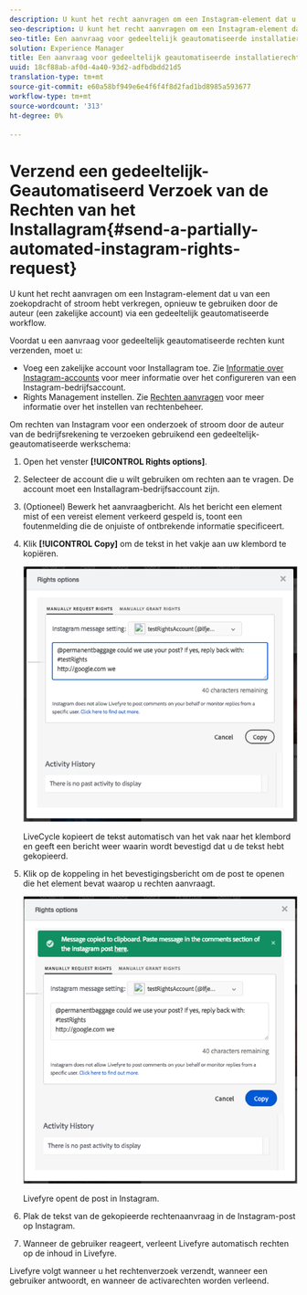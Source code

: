 ```yaml
---
description: U kunt het recht aanvragen om een Instagram-element dat u van een zoekopdracht of stroom hebt verkregen, opnieuw te gebruiken door de auteur (een zakelijke account) via een gedeeltelijk geautomatiseerde workflow.
seo-description: U kunt het recht aanvragen om een Instagram-element dat u van een zoekopdracht of stroom hebt verkregen, opnieuw te gebruiken door de auteur (een zakelijke account) via een gedeeltelijk geautomatiseerde workflow.
seo-title: Een aanvraag voor gedeeltelijk geautomatiseerde installatierechten verzenden
solution: Experience Manager
title: Een aanvraag voor gedeeltelijk geautomatiseerde installatierechten verzenden
uuid: 18cf88ab-af0d-4a40-93d2-adfbdbdd21d5
translation-type: tm+mt
source-git-commit: e60a58bf949e6e4f6f4f8d2fad1bd8985a593677
workflow-type: tm+mt
source-wordcount: '313'
ht-degree: 0%

---
```



# Verzend een gedeeltelijk-Geautomatiseerd Verzoek van de Rechten van het Installagram{#send-a-partially-automated-instagram-rights-request}

U kunt het recht aanvragen om een Instagram-element dat u van een zoekopdracht of stroom hebt verkregen, opnieuw te gebruiken door de auteur (een zakelijke account) via een gedeeltelijk geautomatiseerde workflow.

Voordat u een aanvraag voor gedeeltelijk geautomatiseerde rechten kunt verzenden, moet u:

* Voeg een zakelijke account voor Installagram toe. Zie [Informatie over Instagram-accounts](../c-users-creating-accounts-with-studio-access/t-configure-social-accout-instagram/c-about-instagram-accounts.md#c_about_instagram_accounts) voor meer informatie over het configureren van een Instagram-bedrijfsaccount.
* Rights Management instellen. Zie [Rechten aanvragen](../c-how-requesting-rights-works/c-how-requesting-rights-works.md#c_how_requesting_rights_works) voor meer informatie over het instellen van rechtenbeheer.

Om rechten van Instagram voor een onderzoek of stroom door de auteur van de bedrijfsrekening te verzoeken gebruikend een gedeeltelijk-geautomatiseerde werkschema:

1. Open het venster **[!UICONTROL Rights options]**.
1. Selecteer de account die u wilt gebruiken om rechten aan te vragen. De account moet een Installagram-bedrijfsaccount zijn.
1. (Optioneel) Bewerk het aanvraagbericht. Als het bericht een element mist of een vereist element verkeerd gespeld is, toont een foutenmelding die de onjuiste of ontbrekende informatie specificeert.
1. Klik **[!UICONTROL Copy]** om de tekst in het vakje aan uw klembord te kopiëren.

   ![](assets/rr_insta_workaround1.png)

   LiveCycle kopieert de tekst automatisch van het vak naar het klembord en geeft een bericht weer waarin wordt bevestigd dat u de tekst hebt gekopieerd.

1. Klik op de koppeling in het bevestigingsbericht om de post te openen die het element bevat waarop u rechten aanvraagt.

   ![](assets/rr_insta_workaround2.png)

   Livefyre opent de post in Instagram.

1. Plak de tekst van de gekopieerde rechtenaanvraag in de Instagram-post op Instagram.
1. Wanneer de gebruiker reageert, verleent Livefyre automatisch rechten op de inhoud in Livefyre.

Livefyre volgt wanneer u het rechtenverzoek verzendt, wanneer een gebruiker antwoordt, en wanneer de activarechten worden verleend.
